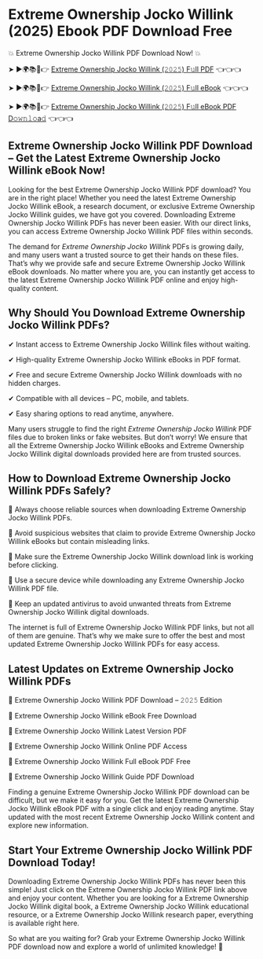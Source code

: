 # Extreme Ownership Jocko Willink (2025) Ebook PDF Download Free

💥 Extreme Ownership Jocko Willink PDF Download Now! 💥

➤ ►🌍📚📱👉 [Extreme Ownership Jocko Willink (𝟸𝟶𝟸𝟻) F𝚞ll PDF](https://getpdf.xyz/extreme-ownership-jocko-willink) 👈👈👈


➤ ►🌍📚📱👉 [Extreme Ownership Jocko Willink (𝟸𝟶𝟸𝟻) F𝚞ll eBook](https://getpdf.xyz/extreme-ownership-jocko-willink) 👈👈👈


➤ ►🌍📚📱👉 [Extreme Ownership Jocko Willink (𝟸𝟶𝟸𝟻) F𝚞ll eBook PDF D𝚘𝚠𝚗𝚕𝚘a𝚍](https://getpdf.xyz/extreme-ownership-jocko-willink) 👈👈👈


## Extreme Ownership Jocko Willink PDF Download – Get the Latest Extreme Ownership Jocko Willink eBook Now!

Looking for the best Extreme Ownership Jocko Willink PDF download? You are in the right place! Whether you need the latest Extreme Ownership Jocko Willink eBook, a research document, or exclusive Extreme Ownership Jocko Willink guides, we have got you covered. Downloading Extreme Ownership Jocko Willink PDFs has never been easier. With our direct links, you can access Extreme Ownership Jocko Willink PDF files within seconds.

The demand for *Extreme Ownership Jocko Willink* PDFs is growing daily, and many users want a trusted source to get their hands on these files. That’s why we provide safe and secure Extreme Ownership Jocko Willink eBook downloads. No matter where you are, you can instantly get access to the latest Extreme Ownership Jocko Willink PDF online and enjoy high-quality content.

## Why Should You Download Extreme Ownership Jocko Willink PDFs?

✔ Instant access to Extreme Ownership Jocko Willink files without waiting.

✔ High-quality Extreme Ownership Jocko Willink eBooks in PDF format.

✔ Free and secure Extreme Ownership Jocko Willink downloads with no hidden charges.

✔ Compatible with all devices – PC, mobile, and tablets.

✔ Easy sharing options to read anytime, anywhere.

Many users struggle to find the right *Extreme Ownership Jocko Willink* PDF files due to broken links or fake websites. But don’t worry! We ensure that all the Extreme Ownership Jocko Willink eBooks and Extreme Ownership Jocko Willink digital downloads provided here are from trusted sources.

## How to Download Extreme Ownership Jocko Willink PDFs Safely?

📌 Always choose reliable sources when downloading Extreme Ownership Jocko Willink PDFs.

📌 Avoid suspicious websites that claim to provide Extreme Ownership Jocko Willink eBooks but contain misleading links.

📌 Make sure the Extreme Ownership Jocko Willink download link is working before clicking.

📌 Use a secure device while downloading any Extreme Ownership Jocko Willink PDF file.

📌 Keep an updated antivirus to avoid unwanted threats from Extreme Ownership Jocko Willink digital downloads.

The internet is full of Extreme Ownership Jocko Willink PDF links, but not all of them are genuine. That’s why we make sure to offer the best and most updated Extreme Ownership Jocko Willink PDFs for easy access.

## Latest Updates on Extreme Ownership Jocko Willink PDFs

🔹 Extreme Ownership Jocko Willink PDF Download – 𝟸𝟶𝟸𝟻 Edition

🔹 Extreme Ownership Jocko Willink eBook Free Download

🔹 Extreme Ownership Jocko Willink Latest Version PDF

🔹 Extreme Ownership Jocko Willink Online PDF Access

🔹 Extreme Ownership Jocko Willink Full eBook PDF Free

🔹 Extreme Ownership Jocko Willink Guide PDF Download

Finding a genuine Extreme Ownership Jocko Willink PDF download can be difficult, but we make it easy for you. Get the latest Extreme Ownership Jocko Willink eBook PDF with a single click and enjoy reading anytime. Stay updated with the most recent Extreme Ownership Jocko Willink content and explore new information.

## Start Your Extreme Ownership Jocko Willink PDF Download Today!

Downloading Extreme Ownership Jocko Willink PDFs has never been this simple! Just click on the Extreme Ownership Jocko Willink PDF link above and enjoy your content. Whether you are looking for a Extreme Ownership Jocko Willink digital book, a Extreme Ownership Jocko Willink educational resource, or a Extreme Ownership Jocko Willink research paper, everything is available right here.

So what are you waiting for? Grab your Extreme Ownership Jocko Willink PDF download now and explore a world of unlimited knowledge! 🚀